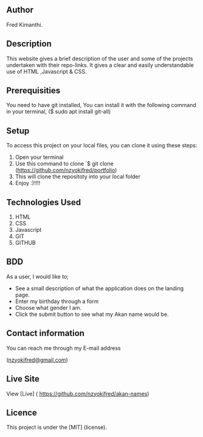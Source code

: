 ## Author
Fred Kimanthi.

## Description
This website gives a brief description of the user and some of the projects undertaken with their repo-links. It gives a clear and easily understandable use of HTML ,Javascript & CSS.

## Prerequisities
You need to have git installed, You can install it with the following command in your terminal, ($ sudo apt install git-all)

## Setup
To access this project on your local files, you can clone it using these steps:

1. Open your terminal
2. Use this command to clone `$ git clone (https://github.com/nzyokifred/portfolio)
3. This will clone the repositoty into your local folder
4. Enjoy :)!!!!

## Technologies Used
1. HTML
2. CSS
3. Javascript
4. GIT
5. GITHUB


## BDD
As a user, I would like to;

 * See a small description of what the application does on the landing page.
 * Enter my birthday through a form
 * Choose what gender I am.
 * Click the submit button to see what my Akan name would be.

 ## Contact information
You can reach me through my E-mail address

(nzyokifred@gmail.com)
## Live Site
View [Live] ( https://github.com/nzyokifred/akan-names)

## Licence
This project is under the [MIT] (license).